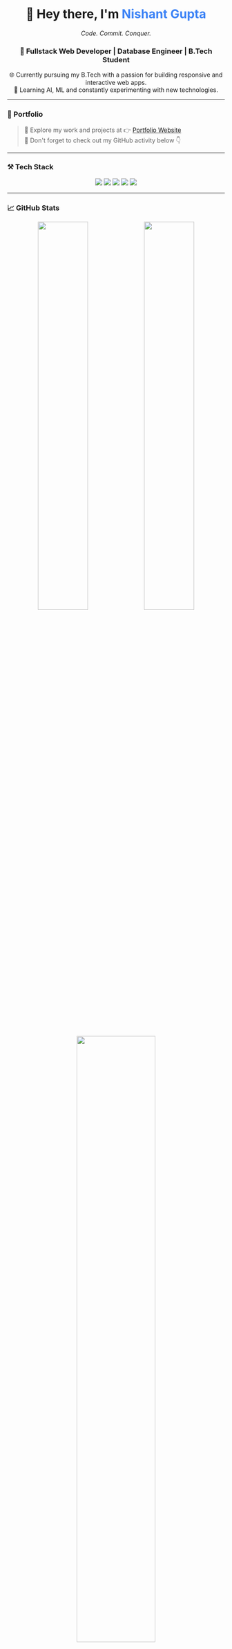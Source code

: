 <h1 align="center">👋 Hey there, I'm <span style="color:#3b82f6;">Nishant Gupta</span></h1>
<p align="center"><em>Code. Commit. Conquer.</em></p>
<h3 align="center">🚀 Fullstack Web Developer | Database Engineer | B.Tech Student</h3>

<p align="center">
  🌐 Currently pursuing my B.Tech with a passion for building responsive and interactive web apps. <br>
  🔭 Learning AI, ML and constantly experimenting with new technologies.
</p>

---

### 🔗 Portfolio

> 🎯 Explore my work and projects at 👉 [Portfolio Website]()  
> 📌 Don't forget to check out my GitHub activity below 👇

---

### ⚒️ Tech Stack

<p align="center">
  <img src="https://img.shields.io/badge/HTML5-E34F26?style=for-the-badge&logo=html5&logoColor=white" />
  <img src="https://img.shields.io/badge/CSS3-1572B6?style=for-the-badge&logo=css3&logoColor=white" />
  <img src="https://img.shields.io/badge/JavaScript-F7DF1E?style=for-the-badge&logo=javascript&logoColor=black" />
  <img src="https://img.shields.io/badge/Python-3776AB?style=for-the-badge&logo=python&logoColor=white" />
  <img src="https://img.shields.io/badge/Git-F05032?style=for-the-badge&logo=git&logoColor=white" />
</p>

---

### 📈 GitHub Stats

<p align="center">
  <img src="https://github-readme-stats.vercel.app/api?username=nishant0820&show_icons=true&theme=radical&hide_border=true" width="48%" />
  <img src="https://github-readme-streak-stats.herokuapp.com/?user=nishant0820&theme=radical&hide_border=true" width="48%" />
</p>

<p align="center">
  <img src="https://github-readme-stats.vercel.app/api/top-langs/?username=Ayushkr018&layout=compact&theme=radical&hide_border=true" width="60%" />
</p>


### 📫 Let's Connect

- 📧 Gmail: **ayushkr1974@gmail.com**
- 🌍 Portfolio: [https://ayushkr-profile.netlify.app/)

---

<p align="center">✨ Code • Create • Repeat ✨</p>
<p align="center">© 2025 Ayush • Built with 💻 and ☕</p>
